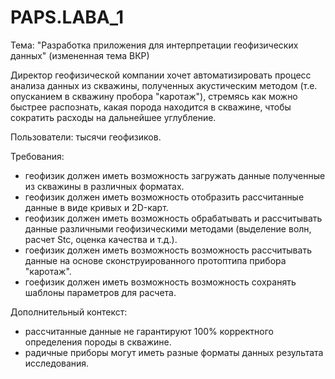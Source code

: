 # PAPS.LABA_1

Тема: "Разработка приложения для интерпретации геофизических данных" (измененная тема ВКР)

Директор геофизической компании хочет автоматизировать процесс анализа данных из скважины, полученных акустическим методом (т.е. опусканием в скважину пробора "каротаж"),
стремясь как можно быстрее распознать, какая порода находится в скважине, чтобы сократить расходы на дальнейшее углубление.

Пользователи: тысячи геофизиков.

Требования:
- геофизик должен иметь возможность загружать данные полученные из скважины в различных форматах.
- геофизик должен иметь возможность отобразить рассчитанные данные в виде кривых и 2D-карт.
- геофизик должен иметь возможность обрабатывать и рассчитывать данные различными геофизическими методами (выделение волн, расчет Stc, оценка качества и т.д.).
- гоефизик должен иметь возможность возможность рассчитывать данные на основе сконструированного протоптипа прибора "каротаж".
- гоефизик должен иметь возможность возможность сохранять шаблоны параметров для расчета.

Дополнительный контекст:
- рассчитанные данные не гарантируют 100% корректного определения породы в скважине.
- радичные приборы могут иметь разные форматы данных результата исследования. 
